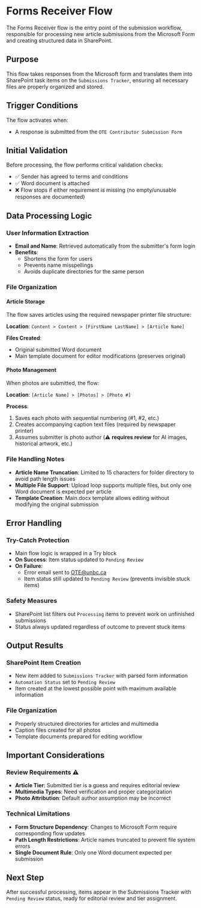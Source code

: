 # Forms Receiver Flow

The Forms Receiver flow is the entry point of the submission workflow, responsible for processing new article submissions from the Microsoft Form and creating structured data in SharePoint.

## Purpose

This flow takes responses from the Microsoft form and translates them into SharePoint task items on the `Submissions Tracker`, ensuring all necessary files are properly organized and stored.

## Trigger Conditions

The flow activates when:
- A response is submitted from the `OTE Contributor Submission Form`

## Initial Validation

Before processing, the flow performs critical validation checks:
- ✅ Sender has agreed to terms and conditions
- ✅ Word document is attached
- ❌ Flow stops if either requirement is missing (no empty/unusable responses are documented)

## Data Processing Logic

### User Information Extraction
- **Email and Name**: Retrieved automatically from the submitter's form login
- **Benefits**: 
  - Shortens the form for users
  - Prevents name misspellings
  - Avoids duplicate directories for the same person

### File Organization

#### Article Storage
The flow saves articles using the required newspaper printer file structure:

**Location**: `Content > Content > [FirstName LastName] > [Article Name]`

**Files Created**:
- Original submitted Word document
- Main template document for editor modifications (preserves original)

#### Photo Management
When photos are submitted, the flow:

**Location**: `[Article Name] > [Photos] > [Photo #]`

**Process**:
1. Saves each photo with sequential numbering (#1, #2, etc.)
2. Creates accompanying caption text files (required by newspaper printer)
3. Assumes submitter is photo author (⚠️ **requires review** for AI images, historical artwork, etc.)

### File Handling Notes
- **Article Name Truncation**: Limited to 15 characters for folder directory to avoid path length issues
- **Multiple File Support**: Upload loop supports multiple files, but only one Word document is expected per article
- **Template Creation**: Main.docx template allows editing without modifying the original submission

## Error Handling

### Try-Catch Protection
- Main flow logic is wrapped in a Try block
- **On Success**: Item status updated to `Pending Review`
- **On Failure**: 
  - Error email sent to OTE@unbc.ca
  - Item status still updated to `Pending Review` (prevents invisible stuck items)

### Safety Measures
- SharePoint list filters out `Processing` items to prevent work on unfinished submissions
- Status always updated regardless of outcome to prevent stuck items

## Output Results

### SharePoint Item Creation
- New item added to `Submissions Tracker` with parsed form information
- `Automation Status` set to `Pending Review`
- Item created at the lowest possible point with maximum available information

### File Organization
- Properly structured directories for articles and multimedia
- Caption files created for all photos
- Template documents prepared for editing workflow

## Important Considerations

### Review Requirements ⚠️
- **Article Tier**: Submitted tier is a guess and requires editorial review
- **Multimedia Types**: Need verification and proper categorization
- **Photo Attribution**: Default author assumption may be incorrect

### Technical Limitations
- **Form Structure Dependency**: Changes to Microsoft Form require corresponding flow updates
- **Path Length Restrictions**: Article names truncated to prevent file system errors
- **Single Document Rule**: Only one Word document expected per submission

## Next Step
After successful processing, items appear in the Submissions Tracker with `Pending Review` status, ready for editorial review and tier assignment.
